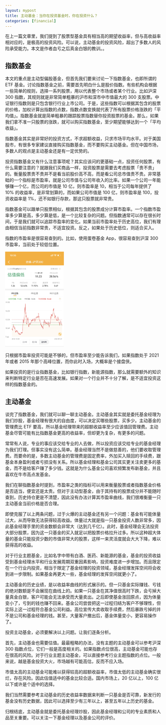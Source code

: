 ```yaml
---
layout: mypost
title: 主动基金：当你在投资基金时，你在投资什么？
categories: [financial]
---
```


在上一篇文章里，我们提到了股票型基金具有相当高的期望收益率，但与高收益率相对应的，是极高的投资风险。可以说，主动基金的投资风险，超出了多数人的风险承受能力。本文是作者血亏之后真金白银的教训。。

## 指数基金

本文的重点是主动型偏股基金，但首先我们要来讨论一下指数基金，也即所谓的 ETF 基金。讨论指数基金之前，需要首先明白什么是股价指数。有些机构会根据一些简单的规则，选择一系列股票，用以代表整个市场或者某个行业。比如沪深 300 指数，其规则就是非常简单粗暴的沪市和深市中市值最大的 300 支股票。中证银行指数则是只包含银行行业上市公司。于是，这些指数可以根据其包含的股票的价格，加权计算出指数的点数，指数点数变换就代表了所有股票价格涨跌的「平均值」。指数基金就是简单粗暴的跟踪股票指数替你投资股票的基金。那么，如果我们拿不准一只股票的涨跌，就可以购买指数基金，至少期望能够达到一个「平均收益」。

指数基金其实是非常好的投资方式，不求超额收益，只求市场平均水平。对于美国股市，有很多专家建议直接购买指数基金，而不要购买主动基金。但在中国市场，多数人的观点是主动基金还是有一定优势的。

投资指数基金又有什么注意事项呢？其实应该问的更基础一点，投资任何股票，有什么需要注意的？就跟我们买商品一样，投资股票是需要去考虑股票「贵不贵」的。衡量股票贵不贵并不是看当前股价高不高，而是看公司总市值贵不贵。非常基础的一个指标是市盈率，就是公司市值与公司年收入的比率。如果一个公司一年能够赚一个亿，而公司的市值是 10 亿，则市盈率是 10，相当于公司每年提供了 10% 的收益率，是非常划算的，而如果公司市值是 100 亿，则市盈率是 100，投资收益率是 1%，还不如银行存款，那这只股票就非常贵。

指数基金可以跟单只股票相似，根据其包含的股票成分计算市盈率。一个指数市盈率多少算是高，多少算是低，是一个比较复杂的问题。但指数通常可以存在很长时间，于是我们就可以追踪市盈率的变化。如果当前市盈率处于历史高位，我们有理由相信当前指数非常贵，不适宜投资。反之，如果处于历史低位，则适合买入。

指数的市盈率是很容易查到的。比如，使用蛋卷基金 App，很容易查到沪深 300 市盈率，当前处于较低位置。

<img src="../../posts/2022-life/hs300.jpg" alt="image" style="zoom:30%;" />

只根据市盈率投资可能是不够的，但市盈率至少能告诉我们，如果指数处于 2021 年或者 2015 年那个高峰位置，而你此时入场，大概率是个接盘侠。

如果投资的是行业指数基金，比如银行指数，新能源指数，那么就需要额外的知识来判断特定行业是否在高速发展。如果对一个行业并不十分了解，是不适宜投资这样的指数基金的。

## 主动基金

谈完了指数基金，我们就可以聊一聊主动基金。主动基金其实就是委托基金经理为我们炒股，基金经理有很大的自由度，可以决定买哪些股票，买多少。主动基金的管理费比 ETF 要高，所以基金经理带来的超额收益率至少应该值回管理费。主动基金尽管可能有比指数基金更高的收益率，但却更为复杂，有更多的问题。

常常有人说，专业的事应该交给专业的人去做，所以投资应该交给专业的基金经理为我们打理。但事实没有这么简单。基金经理当然不是做慈善的，他们要收取管理费。而要命的是，多数主动基金的管理费是固定费率，外加买入赎回的手续费，跟基金本身盈利或者亏损没有关系。所以基金经理和基金公司其实更关注卖更多的基金，而不是给客户赚了多少钱。这就是为什么基金公司喜欢频繁发布新基金，并且喜欢在牛市高点发基金。

我们在聊指数基金时提到，市盈率之类的指标可以用来衡量股票或者指数基金价格是否适当，便宜还是太贵。但对于主动型基金，由于其持有的股票成分并不能随时查到，历史持仓更是不清楚，因此没有办法计算其市盈率曲线，我们很难衡量一只主动基金当前价格是否合理。

即使克服了以上两条问题，过于火爆的主动基金还有另一个问题：基金有可能体量过大，从而导致无法获得较高收益。体量过大就是指一只基金投资人数非常多，因此基金经理手里的资金数额会非常大（达到几千亿）。此时，基金经理会无法投资大部分股票，因为这一只基金的买入就足以把股票价格拉升过多。所以这种超大体量的基金只能投资少数的市值非常大的股票，这样一来灵活度就会大大下降，难以获得高的收益。

对于行业主题基金，比如名字中带有白酒、医药、新能源的基金，基金的投资收益受到基金经理水平和行业发展周期双重因素影响，投资难度进一步增加。而且限定在一个行业内投资，相当于限定了基金经理的投资领域，基金经理发挥空间将会收到进一步限制。如果基金再更大一些，基金经理的发挥空间就更小了。

主动基金的历史业绩，是以收益率曲线的形式展示的。但一只基金实际赚钱、亏钱的绝对数额是不会展现在曲线上的。如果一只基金在其净值很高时下跌，会亏掉大量真金白银，客户可能会无法承受而大量卖出。之后即使基金涨回原点，因为体量变小了，亏到的钱也赚不回来。基金公司尝尝把这一过程归结为客户不够理性，但实际上这一过程符合基金公司利益。高位宣传大卖收取手续费，然后暴跌亏掉的并不是公司和基金经理的钱。甚至，大量客户撤出后，基金体量变小，更容易操作了。

投资主动基金，必须要解决以上问题。让我们逐条分析。

首先，主动基金也需要估值。最最粗略的办法，没有主题的主动基金可以参考沪深 300 指数点位，它们一般是高度相关的。如果指数点位很高，主动基金可能也存在很高的风险。对于行业主题主动基金，可以直接参考行业主题指数的点位。一般来说，越是基金投资大火，市场越有可能高估，反而不应入场。

市值太高的主动基金可能难以获得较高的超额收益率，市值太低的主动基金确实很烂，存在风险。因此估值适中的基金比较合适。国内市场上，20 亿以上，100 亿以下或许是个适中的选择。

我们当然需要参考主动基金的历史收益率数据来判断一只基金是否可靠，新发行的基金没有历史数据，因此可以选择至少有三年以上，甚至五年以上历史的基金。

归根结底，主动基金就是委托基金经理炒股，因此基金经理和公司的专业素质和人品至关重要。可以关注一下基金经理以及基金公司的评价。